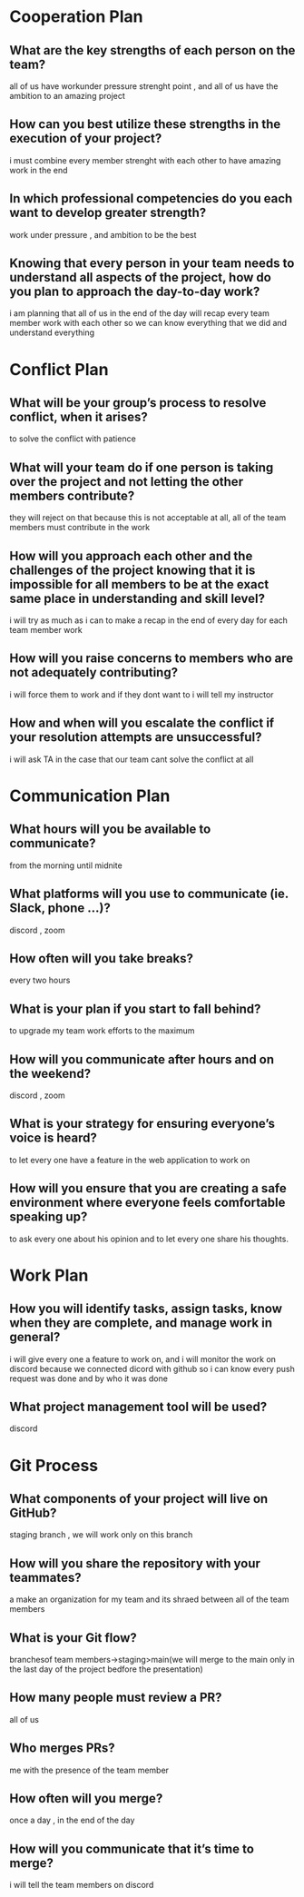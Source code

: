 # Cooperation Plan
## What are the key strengths of each person on the team?
all of us have workunder pressure strenght point , and all of us have the ambition to an amazing project
## How can you best utilize these strengths in the execution of your project?
i must combine every member strenght with each other to have amazing work in the end
## In which professional competencies do you each want to develop greater strength?
work under pressure , and ambition to be the best
## Knowing that every person in your team needs to understand all aspects of the project, how do you plan to approach the day-to-day work?
i am planning that all of us in the end of the day will recap every team member work with each other so we can know everything that we did and understand everything


# Conflict Plan
## What will be your group’s process to resolve conflict, when it arises?
to solve the conflict with patience
## What will your team do if one person is taking over the project and not letting the other members contribute?
they will reject on that because this is not acceptable at all, all of the team members must contribute in the work
## How will you approach each other and the challenges of the project knowing that it is impossible for all members to be at the exact same place in understanding and skill level?
i will try as much as i can to make a recap in the end of every day for each team member work
## How will you raise concerns to members who are not adequately contributing?
i will force them to work and if they dont want to i will tell my instructor
## How and when will you escalate the conflict if your resolution attempts are unsuccessful?
i will ask TA in the case that our team cant solve the conflict at all 

# Communication Plan
## What hours will you be available to communicate?
from the morning until midnite
##  What platforms will you use to communicate (ie. Slack, phone …)?
discord , zoom
##  How often will you take breaks?
every two hours
## What is your plan if you start to fall behind?
to upgrade my team work efforts to the maximum
## How will you communicate after hours and on the weekend?
discord , zoom
## What is your strategy for ensuring everyone’s voice is heard?
to let every one have a feature in the web application to work on
## How will you ensure that you are creating a safe environment where everyone feels comfortable speaking up?
to ask every one about his opinion and to let every one share his thoughts.


# Work Plan

## How you will identify tasks, assign tasks, know when they are complete, and manage work in general?
i will give every one a feature to work on, and i will monitor the work on discord because we connected dicord with github so i can know every push request was done and by who it was done
## What project management tool will be used?
discord 


# Git Process
## What components of your project will live on GitHub?
staging branch , we will work only on this branch
## How will you share the repository with your teammates?
a make an organization for my team and its shraed between all of the team members
## What is your Git flow?
branchesof team members->staging>main(we will merge to the main only in the last day of the project bedfore the presentation)
## How many people must review a PR?
all of us
## Who merges PRs?
me with the presence of the team member
## How often will you merge?
once a day , in the end of the day
## How will you communicate that it’s time to merge?
i will tell the team members on discord
